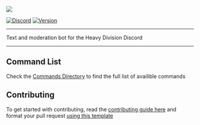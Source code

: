 <img src="https://media.discordapp.net/attachments/927293618295824415/958960581669453834/hglogonobg.png"> 

[![Discord](https://img.shields.io/discord/808476259016769546?color=%237289DA&label=%20&logo=Discord&logoColor=%23ffff)](https://discord.gg/BR38YwKZea)
[![Version](https://img.shields.io/badge/Version-0.1.13-%23003A61)](https://github.com/Heavy-Division/B78XH/releases/tag/v0.1.13)

***

Text and moderation bot for the Heavy Division Discord

***

## Command List
Check the [Commands Directory]() to find the full list of availible commands 

## Contributing 
To get started with contributing, read the [contributing guide here](https://github.com/Hypeism/HeavyBot/blob/typescript-refactor/.github/CONTRIBUTING.md) 
and format your pull request [using this template](https://github.com/Hypeism/HeavyBot/blob/typescript-refactor/.github/PULL_REQUEST_TEMPLATE.md)
